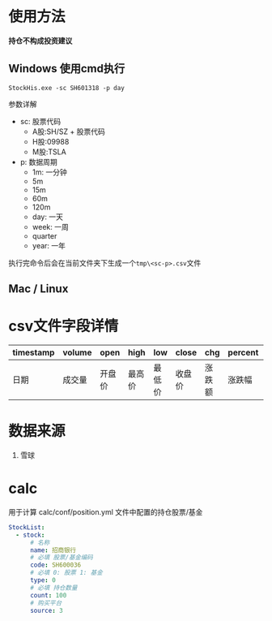 # 使用方法

**持仓不构成投资建议**

## Windows 使用cmd执行

```shell
StockHis.exe -sc SH601318 -p day
```

参数详解

- sc: 股票代码
    - A股:SH/SZ + 股票代码
    - H股:09988
    - M股:TSLA
- p: 数据周期
    - 1m: 一分钟
    - 5m
    - 15m
    - 60m
    - 120m
    - day: 一天
    - week: 一周
    - quarter
    - year: 一年

执行完命令后会在当前文件夹下生成一个`tmp\<sc-p>.csv`文件

## Mac / Linux

# csv文件字段详情

| timestamp | volume | open   | high   | low    | close  | chg    | percent | turnoverrate | amount | volume_post | amount_post | pe  | pb  | ps  | pcf | market_capital | balance | hold_volume_cn | hold_ratio_cn | net_volume_cn | hold_volume_hk | hold_ratio_hk | net_volume_hk |
| --------- | ------ | ------ | ------ | ------ | ------ | ------ | ------- | ------------ | ------ | ----------- | ----------- | --- | --- | --- | --- | -------------- | ------- | -------------- | ------------- | ------------- | -------------- | ------------- | ------------- |
| 日期      | 成交量 | 开盘价 | 最高价 | 最低价 | 收盘价 | 涨跌额 | 涨跌幅  | 换手率       | 成交额 |             |             |     |     |     |     |                |         |                |               |               |                |               |               |

# 数据来源

1. 雪球

# calc

用于计算 calc/conf/position.yml 文件中配置的持仓股票/基金

```yaml
StockList:
  - stock:
      # 名称
      name: 招商银行
      # 必填 股票/基金编码
      code: SH600036
      # 必填 0: 股票 1: 基金
      type: 0
      # 必填 持仓数量
      count: 100
      # 购买平台
      source: 3
```